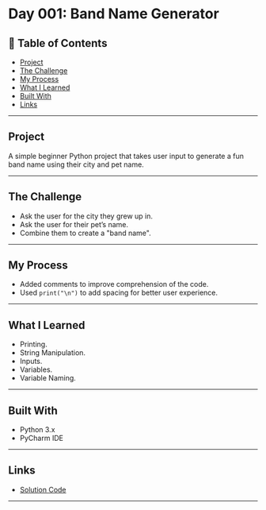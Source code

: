 # Day 001: Band Name Generator

## 📌 Table of Contents
- [Project](#project)
- [The Challenge](#the-challenge)
- [My Process](#my-process)
- [What I Learned](#what-i-learned)
- [Built With](#built-with)
- [Links](#links)

---

## Project
A simple beginner Python project that takes user input to generate a fun band name using their city and pet name.

---

## The Challenge
- Ask the user for the city they grew up in.
- Ask the user for their pet’s name.
- Combine them to create a "band name".

---

## My Process
- Added comments to improve comprehension of the code.
- Used `print("\n")` to add spacing for better user experience.

---

## What I Learned
- Printing.
- String Manipulation.
- Inputs.
- Variables.
- Variable Naming.

---

## Built With
- Python 3.x
- PyCharm IDE

---


## Links
- [Solution Code](./main.py)

---
